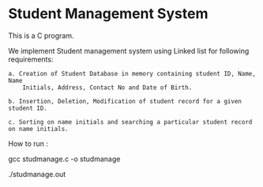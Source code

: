 # Student Management System

This is a C program.

 We implement Student management system using Linked list for following requirements:

    a. Creation of Student Database in memory containing student ID, Name,  Name
        Initials, Address, Contact No and Date of Birth.

    b. Insertion, Deletion, Modification of student record for a given student ID.

    c. Sorting on name initials and searching a particular student record on name initials.


How to run :

gcc studmanage.c -o studmanage

./studmanage.out
